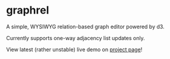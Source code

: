 # graphrel

A simple, WYSIWYG relation-based graph editor powered by d3.

Currently supports one-way adjacency list updates only.

View latest (rather unstable) live demo on [project page](https://yiboyang.github.io/graphrel)!